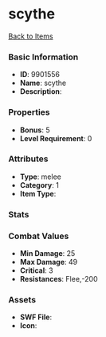 # scythe



[Back to Items](../items.md)

### Basic Information

- **ID**: 9901556
- **Name**: scythe
- **Description**: 

### Properties

- **Bonus**: 5
- **Level Requirement**: 0

### Attributes

- **Type**: melee
- **Category**: 1
- **Item Type**: 

### Stats


### Combat Values

- **Min Damage**: 25
- **Max Damage**: 49
- **Critical**: 3
- **Resistances**: Flee,-200

### Assets

- **SWF File**: 
- **Icon**: 

